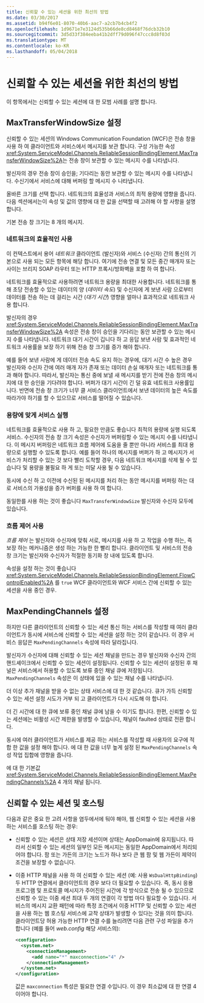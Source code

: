 ```yaml
---
title: 신뢰할 수 있는 세션을 위한 최선의 방법
ms.date: 03/30/2017
ms.assetid: b94f6e01-8070-40b6-aac7-a2cb7b4cb4f2
ms.openlocfilehash: 1d9671e7e3124d535b66de8cd8468f76dcb32b10
ms.sourcegitcommit: 3d5d33f384eeba41b2dff79d096f47ccc8d8f03d
ms.translationtype: MT
ms.contentlocale: ko-KR
ms.lasthandoff: 05/04/2018
---
```

# <a name="best-practices-for-reliable-sessions"></a>신뢰할 수 있는 세션을 위한 최선의 방법

이 항목에서는 신뢰할 수 있는 세션에 대 한 모범 사례를 설명 합니다.

## <a name="setting-maxtransferwindowsize"></a>MaxTransferWindowSize 설정

신뢰할 수 있는 세션의 Windows Communication Foundation (WCF)은 전송 창을 사용 하 여 클라이언트와 서비스에서 메시지를 보관 합니다. 구성 가능한 속성 <xref:System.ServiceModel.Channels.ReliableSessionBindingElement.MaxTransferWindowSize%2A>는 전송 창이 보관할 수 있는 메시지 수를 나타냅니다.

발신자의 경우 전송 창이 승인을; 기다리는 동안 보관할 수 있는 메시지 수를 나타냅니다. 수신기에서 서비스에 대해 버퍼링 할 메시지 수 나타냅니다.

올바른 크기를 선택 합니다. 네트워크의 효율성과 서비스의 최적 용량에 영향을 줍니다. 다음 섹션에서는이 속성 및 값의 영향에 대 한 값을 선택할 때 고려해 야 할 사항을 설명 합니다.

기본 전송 창 크기는 8 개의 메시지.

### <a name="efficient-use-of-the-network"></a>네트워크의 효율적인 사용

이 컨텍스트에서 용어 *네트워크* 클라이언트 (발신자)와 서비스 (수신자) 간의 통신의 기본으로 사용 되는 모든 항목에 해당 합니다. 여기에 전송 연결 및 모든 중간 매개자 또는 사이는 브리지 SOAP 라우터 또는 HTTP 프록시/방화벽을 포함 하 여 합니다.

네트워크를 효율적으로 사용하려면 네트워크 용량을 최대한 사용합니다. 네트워크를 통해 초당 전송할 수 있는 데이터의 양 (*데이터 속도*) 및 수신자에 게 보낸 사람 으로부터 데이터를 전송 하는 데 걸리는 시간 (*대기 시간*) 영향을 얼마나 효과적으로 네트워크 사용 합니다.

발신자의 경우 <xref:System.ServiceModel.Channels.ReliableSessionBindingElement.MaxTransferWindowSize%2A> 속성은 전송 창이 승인을 기다리는 동안 보관할 수 있는 메시지 수를 나타냅니다. 네트워크 대기 시간이 깁니다 하 고 응답 보낸 사람 및 효과적인 네트워크 사용률을 보장 하기 위해 전송 창 크기를 증가 해야 합니다.

예를 들어 보낸 사람에 게 데이터 전송 속도 유지 하는 경우에, 대기 시간 수 높은 경우 발신자와 수신자 간에 여러 매개 자가 존재 또는 데이터 손실 매개자 또는 네트워크를 통과 해야 합니다. 따라서, 발신자는 통신 중에 보낼 새 메시지를 받기 전에 전송 창의 메시지에 대 한 승인을 기다려야 합니다. 버퍼가 대기 시간이 긴 덜 유효 네트워크 사용률입니다. 반면에 전송 창 크기가 너무 클 서비스 클라이언트에서 보낸 데이터의 높은 속도를 따라가야 하기를 할 수 있으므로 서비스를 떨어질 수 있습니다.

### <a name="running-the-service-to-capacity"></a>용량에 맞게 서비스 실행

네트워크를 효율적으로 사용 하 고, 필요한 만큼도 좋습니다 최적의 용량에 실행 되도록 서비스. 수신자의 전송 창 크기 속성은 수신자가 버퍼링할 수 있는 메시지 수를 나타냅니다. 이 메시지 버퍼링은 네트워크 흐름 제어에 도움을 줄 뿐만 아니라 서비스를 최대 용량으로 실행할 수 있도록 합니다. 예를 들어 하나의 메시지를 버퍼가 하 고 메시지가 서비스가 처리할 수 있는 것 보다 빨리 도착할 경우, 다음 네트워크 메시지를 삭제 될 수 있습니다 및 용량을 불필요 하 게 또는 미달 사용 될 수 있습니다.

동시에 수신 하 고 이전에 수신된 된 메시지를 처리 하는 동안 메시지를 버퍼링 하는 대로 서비스의 가용성을 증가 버퍼를 사용 하 여 합니다.

동일한를 사용 하는 것이 좋습니다 `MaxTransferWindowSize` 발신자와 수신자 모두에 있습니다.

### <a name="enabling-flow-control"></a>흐름 제어 사용

*흐름 제어* 는 발신자와 수신자에 맞춰 서로, 메시지를 사용 하 고 작업을 수행 하는, 즉 보장 하는 메커니즘은 생성 하는 가능한 한 빨리 합니다. 클라이언트 및 서비스의 전송 창 크기는 발신자와 수신자가 적절한 동기화 창 내에 있도록 합니다.

속성을 설정 하는 것이 좋습니다 <xref:System.ServiceModel.Channels.ReliableSessionBindingElement.FlowControlEnabled%2A> 를 `true` WCF 클라이언트와 WCF 서비스 간에 신뢰할 수 있는 세션을 사용 중인 경우.

## <a name="setting-maxpendingchannels"></a>MaxPendingChannels 설정

하지만 다른 클라이언트의 신뢰할 수 있는 세션 통신 하는 서비스를 작성할 때 여러 클라이언트가 동시에 서비스에 신뢰할 수 있는 세션을 설정 하는 것이 같습니다. 이 경우 서비스 응답은 `MaxPendingChannels` 속성에 따라 달라집니다.

발신자가 수신자에 대해 신뢰할 수 있는 세션 채널을 만드는 경우 발신자와 수신자 간의 핸드셰이크에서 신뢰할 수 있는 세션이 설정됩니다. 신뢰할 수 있는 세션이 설정된 후 채널은 서비스에서 허용할 수 있도록 보류 중인 채널 큐에 저장됩니다. `MaxPendingChannels` 속성은 이 상태에 있을 수 있는 채널 수를 나타냅니다.

더 이상 추가 채널을 받을 수 없는 상태 서비스에 대 한 것 같습니다. 큐가 가득 신뢰할 수 있는 세션 설정 시도가 거부 되 고 클라이언트가 다시 시도해 야 합니다.

더 긴 시간에 대 한 큐에 보류 중인 채널 큐에 남을 수 이기도 합니다. 한편, 신뢰할 수 있는 세션에는 비활성 시간 제한을 발생할 수 있습니다, 채널이 faulted 상태로 전환 합니다.

동시에 여러 클라이언트가 서비스를 제공 하는 서비스를 작성할 때 사용자의 요구에 적합 한 값을 설정 해야 합니다. 에 대 한 값을 너무 높게 설정 된 `MaxPendingChannels` 속성 작업 집합에 영향을 줍니다.

에 대 한 기본값 <xref:System.ServiceModel.Channels.ReliableSessionBindingElement.MaxPendingChannels%2A> 4 개의 채널 됩니다.

## <a name="reliable-sessions-and-hosting"></a>신뢰할 수 있는 세션 및 호스팅

다음과 같은 중요 한 고려 사항을 염두에서에 둬야 해야, 웹 신뢰할 수 있는 세션을 사용 하는 서비스를 호스팅 하는 경우:

- 신뢰할 수 있는 세션은 상태 저장 세션이며 상태는 AppDomain에 유지됩니다. 따라서 신뢰할 수 있는 세션의 일부인 모든 메시지는 동일한 AppDomain에서 처리되어야 합니다. 팜 또는 가든의 크기는 노드가 하나 보다 큰 웹 팜 및 웹 가든이 제약이 조건을 보장할 수 없습니다.

- 이중 HTTP 채널을 사용 하 여 신뢰할 수 있는 세션 (예: 사용 `WsDualHttpBinding`) 두 HTTP 연결에서 클라이언트의 경우 보다 더 필요할 수 있습니다. 즉, 동시 응용 프로그램 및 프로토콜 메시지가 주어진된 시간에 각 방식으로 전송 될 수 있으므로 신뢰할 수 있는 이중 세션 최대 두 개의 연결이 각 방법 마다 필요할 수 있습니다. 서비스의 메시지 교환 패턴에 따라 특정 조건에서 이중 HTTP 및 신뢰할 수 있는 세션을 사용 하는 웹 호스팅 서비스에 교착 상태가 발생할 수 있다는 것을 의미 합니다. 클라이언트당 허용 가능한 HTTP 연결 수를 늘리려면 다음 관련 구성 파일을 추가 합니다 (예를 들어 *web.config* 해당 서비스의):

  ```xml
  <configuration>
    <system.net>
      <connectionManagement>
        <add name="*" maxconnection="4" />
      </connectionManagement>
    </system.net>
  </configuration>
  ```

  값은 `maxconnection` 특성은 필요한 연결 수입니다. 이 경우 최소값에 대 한 연결 4 이어야 합니다.
